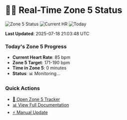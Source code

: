 # 🏃‍♂️ Real-Time Zone 5 Status

![Zone 5 Status](https://img.shields.io/badge/Zone%205-MONITORING-blue)
![Current HR](https://img.shields.io/badge/Current%20HR-85%20bpm-orange)
![Today](https://img.shields.io/badge/Today-0%20min-green)

**Last Updated**: 2025-07-18 21:03:48 UTC

### Today's Zone 5 Progress
- **Current Heart Rate**: 85 bpm
- **Zone 5 Target**: 171-190 bpm
- **Time in Zone 5**: 0 minutes
- **Status**: 📊 Monitoring...

### Quick Actions
- [📱 Open Zone 5 Tracker](https://anhsrepo.github.io/anhsrepo/zone5-tracker.html)
- [📊 View Full Documentation](./ZONE5_TRACKER.md)
- [⚡ Manual Update](https://github.com/anhsrepo/anhsrepo/actions/workflows/zone5-update.yml)
